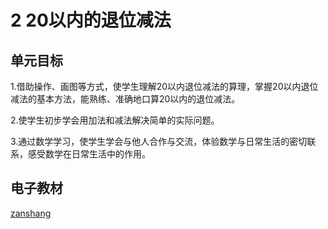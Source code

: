 # 2 20以内的退位减法

## 单元目标

1.借助操作、画图等方式，使学生理解20以内退位减法的算理，掌握20以内退位减法的基本方法，能熟练、准确地口算20以内的退位减法。

2.使学生初步学会用加法和减法解决简单的实际问题。

3.通过数学学习，使学生学会与他人合作与交流，体验数学与日常生活的密切联系，感受数学在日常生活中的作用。

## 电子教材

<Ebook grade="xxsx1b" :pages="8" :paged="26" ></Ebook>

[zanshang](../res/zanshang.md ':include')